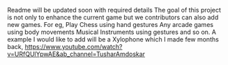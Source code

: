 Readme will be updated soon with required details The goal of this project is not only to enhance the current game but we contributors can also add new games. For eg, Play Chess using hand gestures Any arcade games using body movements Musical Instruments using gestures and so on. A example I would like to add will be a Xylophone which I made few months back, https://www.youtube.com/watch?v=URfQUlYpwAE&ab_channel=TusharAmdoskar
